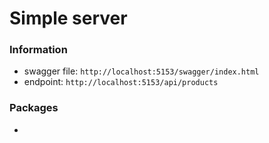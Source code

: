 # Simple server

### Information

- swagger file: `http://localhost:5153/swagger/index.html`
- endpoint: `http://localhost:5153/api/products`

### Packages

-
